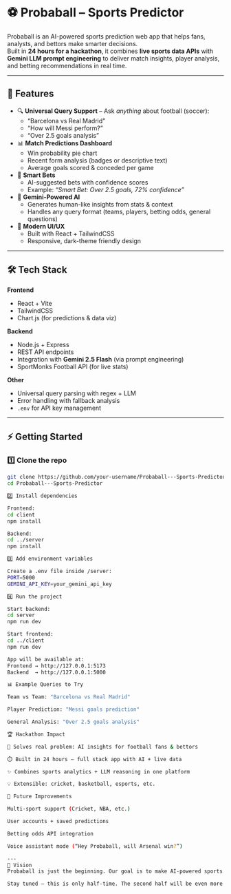 # ⚽ Probaball – Sports Predictor

Probaball is an AI-powered sports prediction web app that helps fans, analysts, and bettors make smarter decisions.  
Built in **24 hours for a hackathon**, it combines **live sports data APIs** with **Gemini LLM prompt engineering** to deliver match insights, player analysis, and betting recommendations in real time.

---

## 🚀 Features

- 🔍 **Universal Query Support** – Ask *anything* about football (soccer):
  - “Barcelona vs Real Madrid”
  - “How will Messi perform?”
  - “Over 2.5 goals analysis”
- 📊 **Match Predictions Dashboard**
  - Win probability pie chart  
  - Recent form analysis (badges or descriptive text)  
  - Average goals scored & conceded per game
- 🎯 **Smart Bets**
  - AI-suggested bets with confidence scores  
  - Example: *“Smart Bet: Over 2.5 goals, 72% confidence”*
- 🤖 **Gemini-Powered AI**
  - Generates human-like insights from stats & context  
  - Handles any query format (teams, players, betting odds, general questions)
- 🎨 **Modern UI/UX**
  - Built with React + TailwindCSS  
  - Responsive, dark-theme friendly design

---

## 🛠️ Tech Stack

**Frontend**
- React + Vite
- TailwindCSS
- Chart.js (for predictions & data viz)

**Backend**
- Node.js + Express
- REST API endpoints
- Integration with **Gemini 2.5 Flash** (via prompt engineering)
- SportMonks Football API (for live stats)

**Other**
- Universal query parsing with regex + LLM
- Error handling with fallback analysis
- `.env` for API key management

---

## ⚡ Getting Started

### 1️⃣ Clone the repo
```bash
git clone https://github.com/your-username/Probaball---Sports-Predictor.git
cd Probaball---Sports-Predictor

2️⃣ Install dependencies

Frontend:
cd client
npm install

Backend:
cd ../server
npm install

3️⃣ Add environment variables

Create a .env file inside /server:
PORT=5000
GEMINI_API_KEY=your_gemini_api_key

4️⃣ Run the project

Start backend:
cd server
npm run dev

Start frontend:
cd ../client
npm run dev

App will be available at:
Frontend → http://127.0.0.1:5173
Backend  → http://127.0.0.1:5000

📊 Example Queries to Try

Team vs Team: "Barcelona vs Real Madrid"

Player Prediction: "Messi goals prediction"

General Analysis: "Over 2.5 goals analysis"

🏆 Hackathon Impact

🎯 Solves real problem: AI insights for football fans & bettors

⏱️ Built in 24 hours – full stack app with AI + live data

✨ Combines sports analytics + LLM reasoning in one platform

💡 Extensible: cricket, basketball, esports, etc.

📌 Future Improvements

Multi-sport support (Cricket, NBA, etc.)

User accounts + saved predictions

Betting odds API integration

Voice assistant mode (“Hey Probaball, will Arsenal win?”)

---
🌟 Vision
Probaball is just the beginning. Our goal is to make AI-powered sports insights accessible to fans worldwide — from match predictions to betting strategies, and across football, cricket, basketball, and beyond.  

Stay tuned — this is only half-time. The second half will be even more exciting! ⚽🚀
